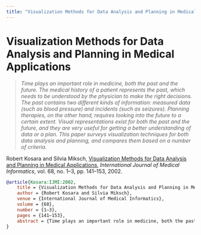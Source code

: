 ```yaml
---
title: "Visualization Methods for Data Analysis and Planning in Medical Applications"
---
```


# Visualization Methods for Data Analysis and Planning in Medical Applications

> _Time plays an important role in medicine, both the past and the future. The medical history of a patient represents the past, which needs to be understood by the physician to make the right decisions. The past contains two different kinds of information: measured data (such as blood pressure) and incidents (such as seizures). Planning therapies, on the other hand, requires looking into the future to a certain extent. Visual representations exist for both the past and the future, and they are very useful for getting a better understanding of data or a plan. This paper surveys visualization techniques for both data analysis and planning, and compares them based on a number of criteria._

Robert Kosara and Silvia Miksch, <a href="https://media.eagereyes.org/papers/2002/Kosara-IJMI-2002.pdf" target="_blank">Visualization Methods for Data Analysis and Planning in Medical Applications</a>, _International Journal of Medical Informatics_, vol. 68, no. 1–3, pp. 141–153, 2002.


```bibtex
@article{Kosara:IJMI:2002,
	title = {Visualization Methods for Data Analysis and Planning in Medical Applications},
	author = {Robert Kosara and Silvia Miksch},
	venue = {International Journal of Medical Informatics},
	volume = {68},
	number = {1–3},
	pages = {141–153},
	abstract = {Time plays an important role in medicine, both the past and the future. The medical history of a patient represents the past, which needs to be understood by the physician to make the right decisions. The past contains two different kinds of information: measured data (such as blood pressure) and incidents (such as seizures). Planning therapies, on the other hand, requires looking into the future to a certain extent. Visual representations exist for both the past and the future, and they are very useful for getting a better understanding of data or a plan. This paper surveys visualization techniques for both data analysis and planning, and compares them based on a number of criteria.},
}
```

